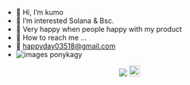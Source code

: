 - 🎌 Hi, I’m kumo
- 🧐 I’m interested Solana & Bsc.
- 🤣 Very happy when people happy with my product
- 🚀 How to reach me ...
- 📃 happyday03518@gmail.com
- ![images](https://github.com/kagypony/kagypony/assets/114330558/d134748b-7e3a-4e07-b5b1-5a1115b2ca1a) ponykagy

<p align="center">
    <img src="https://visitor-badge.laobi.icu/badge?page_id=happyday03518"/>
    <a>
    <img src="https://media.giphy.com/media/hvRJCLFzcasrR4ia7z/giphy.gif" width="22px">
</p>


